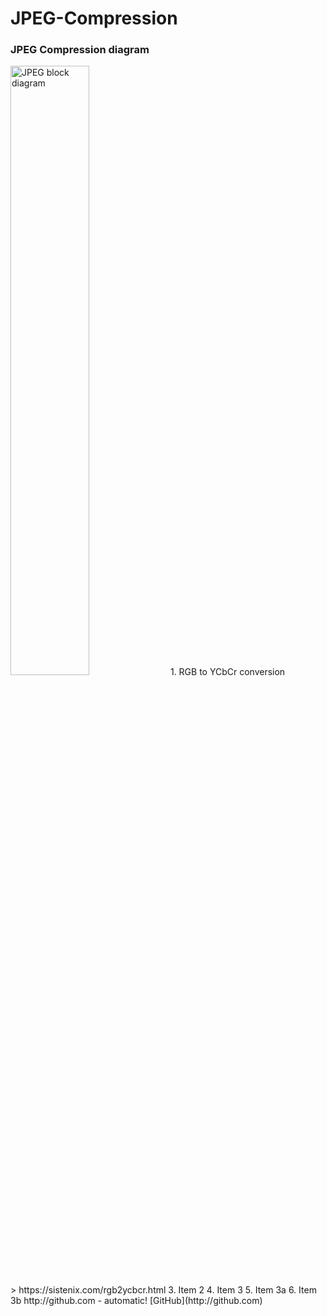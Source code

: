 # JPEG-Compression
### JPEG Compression diagram
<img src="https://iie.fing.edu.uy/investigacion/grupos/gti/timag/trabajos/2015/embebido/compressed.fld/image002.png" alt="JPEG block diagram" width="50%">
1. RGB to YCbCr conversion<br>
> https://sistenix.com/rgb2ycbcr.html
3. Item 2
4. Item 3
5. Item 3a
6. Item 3b
http://github.com - automatic!
[GitHub](http://github.com)
